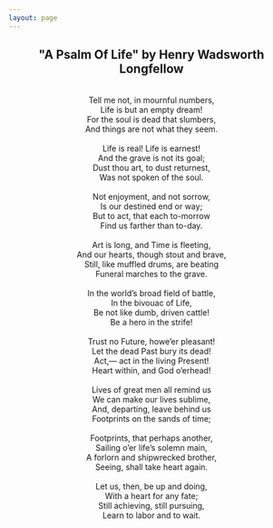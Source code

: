 ```yaml
---
layout: page
---
```


<h2 align="center">"A Psalm Of Life" by Henry Wadsworth Longfellow</h2>

<div align="center">
<br>
Tell me not, in mournful numbers,<br>
   Life is but an empty dream!<br>
For the soul is dead that slumbers,<br>
   And things are not what they seem.<br>
<br>
Life is real! Life is earnest!<br>
   And the grave is not its goal;<br>
Dust thou art, to dust returnest,<br>
   Was not spoken of the soul.<br>
<br>
Not enjoyment, and not sorrow,<br>
   Is our destined end or way;<br>
But to act, that each to-morrow<br>
   Find us farther than to-day.<br>
<br>
Art is long, and Time is fleeting,<br>
   And our hearts, though stout and brave,<br>
Still, like muffled drums, are beating<br>
   Funeral marches to the grave.<br>
<br>
In the world’s broad field of battle,<br>
   In the bivouac of Life,<br>
Be not like dumb, driven cattle!<br>
   Be a hero in the strife!<br>
<br>
Trust no Future, howe’er pleasant!<br>
   Let the dead Past bury its dead!<br>
Act,— act in the living Present!<br>
   Heart within, and God o’erhead!<br>
<br>
Lives of great men all remind us<br>
   We can make our lives sublime,<br>
And, departing, leave behind us<br>
   Footprints on the sands of time;<br>
<br>
Footprints, that perhaps another,<br>
   Sailing o’er life’s solemn main,<br>
A forlorn and shipwrecked brother,<br>
   Seeing, shall take heart again.<br>
<br>
Let us, then, be up and doing,<br>
   With a heart for any fate;<br>
Still achieving, still pursuing,<br>
   Learn to labor and to wait.<br>
</div>

